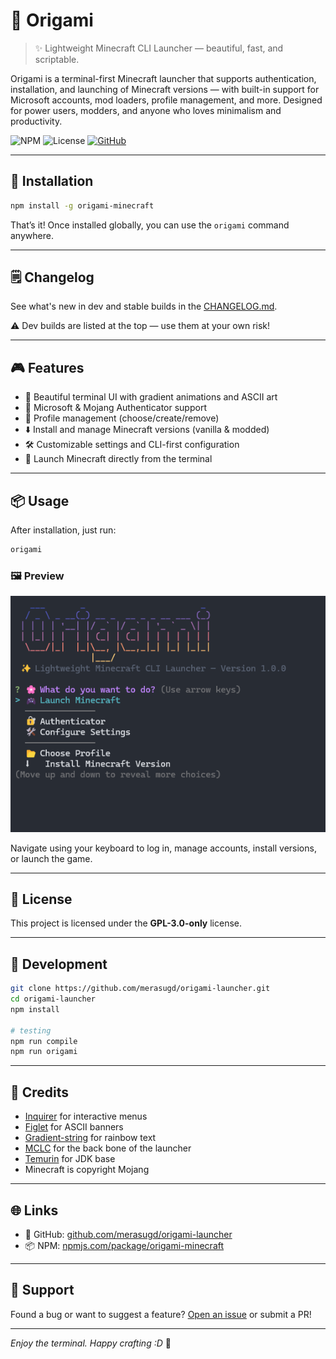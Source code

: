 # 🌸 Origami

> ✨ Lightweight Minecraft CLI Launcher — beautiful, fast, and scriptable.

Origami is a terminal-first Minecraft launcher that supports authentication, installation, and launching of Minecraft versions — with built-in support for Microsoft accounts, mod loaders, profile management, and more. Designed for power users, modders, and anyone who loves minimalism and productivity.

![NPM](https://img.shields.io/npm/v/origami-minecraft?style=flat-square)
![License](https://img.shields.io/badge/license-GPL--3.0--only-blue.svg)
[![GitHub](https://img.shields.io/badge/github-merasugd%2Forigami-launcher?logo=github&style=flat-square)](https://github.com/merasugd/origami-launcher)

---

## 🚀 Installation

```bash
npm install -g origami-minecraft
```

That’s it! Once installed globally, you can use the `origami` command anywhere.

---

## 🗒️ Changelog

See what's new in dev and stable builds in the [CHANGELOG.md](./CHANGELOG.MD).

⚠️ Dev builds are listed at the top — use them at your own risk!

---

## 🎮 Features

- 🎨 Beautiful terminal UI with gradient animations and ASCII art
- 🔐 Microsoft & Mojang Authenticator support
- 📂 Profile management (choose/create/remove)
- ⬇️ Install and manage Minecraft versions (vanilla & modded)
- 🛠 Customizable settings and CLI-first configuration
- 💨 Launch Minecraft directly from the terminal

---

## 📦 Usage

After installation, just run:

```bash
origami
```

### 🖼️ Preview

![Preview](./images/image.png)

Navigate using your keyboard to log in, manage accounts, install versions, or launch the game.

---

## 📝 License

This project is licensed under the **GPL-3.0-only** license.

---

## 🧪 Development

```bash
git clone https://github.com/merasugd/origami-launcher.git
cd origami-launcher
npm install

# testing
npm run compile
npm run origami
```

---

## 💖 Credits

- [Inquirer](https://github.com/SBoudrias/Inquirer.js) for interactive menus
- [Figlet](https://github.com/patorjk/figlet.js) for ASCII banners
- [Gradient-string](https://github.com/bokub/gradient-string) for rainbow text
- [MCLC](https://github.com/Pierce01/MinecraftLauncher-core) for the back bone of the launcher
- [Temurin](https://adoptium.net/) for JDK base
- Minecraft is copyright Mojang

---

## 🌐 Links

- 📁 GitHub: [github.com/merasugd/origami-launcher](https://github.com/merasugd/origami-launcher)
- 📦 NPM: [npmjs.com/package/origami-minecraft](https://www.npmjs.com/package/origami-minecraft)

---

## 🙏 Support

Found a bug or want to suggest a feature? [Open an issue](https://github.com/merasugd/origami-launcher/issues) or submit a PR!

---

_Enjoy the terminal. Happy crafting :D_ 🧵